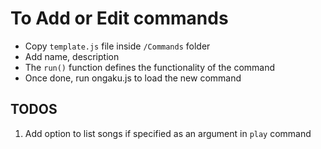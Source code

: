# To Add or Edit commands
* Copy `template.js` file inside `/Commands` folder
* Add name, description
* The `run()` function defines the functionality of the command
* Once done, run ongaku.js to load the new command

## TODOS
1. Add option to list songs if specified as an argument in `play` command